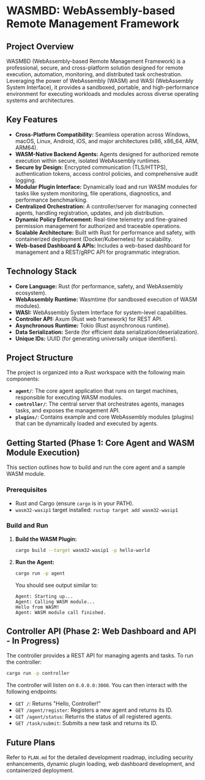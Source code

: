# WASMBD: WebAssembly-based Remote Management Framework

## Project Overview

WASMBD (WebAssembly-based Remote Management Framework) is a professional, secure, and cross-platform solution designed for remote execution, automation, monitoring, and distributed task orchestration. Leveraging the power of WebAssembly (WASM) and WASI (WebAssembly System Interface), it provides a sandboxed, portable, and high-performance environment for executing workloads and modules across diverse operating systems and architectures.

## Key Features

*   **Cross-Platform Compatibility:** Seamless operation across Windows, macOS, Linux, Android, iOS, and major architectures (x86, x86_64, ARM, ARM64).
*   **WASM-Native Backend Agents:** Agents designed for authorized remote execution within secure, isolated WebAssembly runtimes.
*   **Secure by Design:** Encrypted communication (TLS/HTTPS), authentication tokens, access control policies, and comprehensive audit logging.
*   **Modular Plugin Interface:** Dynamically load and run WASM modules for tasks like system monitoring, file operations, diagnostics, and performance benchmarking.
*   **Centralized Orchestration:** A controller/server for managing connected agents, handling registration, updates, and job distribution.
*   **Dynamic Policy Enforcement:** Real-time telemetry and fine-grained permission management for authorized and traceable operations.
*   **Scalable Architecture:** Built with Rust for performance and safety, with containerized deployment (Docker/Kubernetes) for scalability.
*   **Web-based Dashboard & APIs:** Includes a web-based dashboard for management and a REST/gRPC API for programmatic integration.

## Technology Stack

*   **Core Language:** Rust (for performance, safety, and WebAssembly ecosystem).
*   **WebAssembly Runtime:** Wasmtime (for sandboxed execution of WASM modules).
*   **WASI:** WebAssembly System Interface for system-level capabilities.
*   **Controller API:** Axum (Rust web framework) for REST API.
*   **Asynchronous Runtime:** Tokio (Rust asynchronous runtime).
*   **Data Serialization:** Serde (for efficient data serialization/deserialization).
*   **Unique IDs:** UUID (for generating universally unique identifiers).

## Project Structure

The project is organized into a Rust workspace with the following main components:

*   **`agent/`**: The core agent application that runs on target machines, responsible for executing WASM modules.
*   **`controller/`**: The central server that orchestrates agents, manages tasks, and exposes the management API.
*   **`plugins/`**: Contains example and core WebAssembly modules (plugins) that can be dynamically loaded and executed by agents.

## Getting Started (Phase 1: Core Agent and WASM Module Execution)

This section outlines how to build and run the core agent and a sample WASM module.

### Prerequisites

*   Rust and Cargo (ensure `cargo` is in your PATH).
*   `wasm32-wasip1` target installed: `rustup target add wasm32-wasip1`

### Build and Run

1.  **Build the WASM Plugin:**
    ```bash
    cargo build --target wasm32-wasip1 -p hello-world
    ```

2.  **Run the Agent:**
    ```bash
    cargo run -p agent
    ```
    You should see output similar to:
    ```
    Agent: Starting up...
    Agent: Calling WASM module...
    Hello from WASM!
    Agent: WASM module call finished.
    ```

## Controller API (Phase 2: Web Dashboard and API - In Progress)

The controller provides a REST API for managing agents and tasks. To run the controller:

```bash
cargo run -p controller
```

The controller will listen on `0.0.0.0:3000`. You can then interact with the following endpoints:

*   `GET /`: Returns "Hello, Controller!"
*   `GET /agent/register`: Registers a new agent and returns its ID.
*   `GET /agent/status`: Returns the status of all registered agents.
*   `GET /task/submit`: Submits a new task and returns its ID.

## Future Plans

Refer to `PLAN.md` for the detailed development roadmap, including security enhancements, dynamic plugin loading, web dashboard development, and containerized deployment.